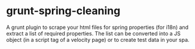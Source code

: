 grunt-spring-cleaning
=====================

A grunt plugin to scrape your html files for spring properties (for i18n) and extract a list of required properties. The list can be converted into a JS object (in a script tag of a velocity page) or to create test data in your spa.

